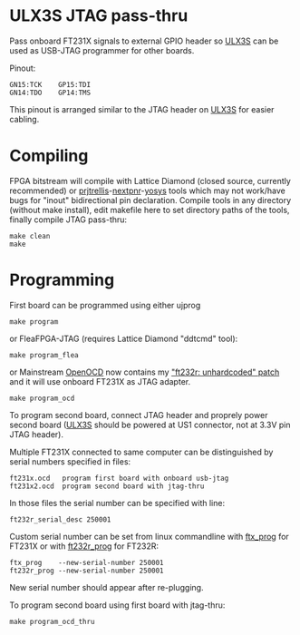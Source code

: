 # ULX3S JTAG pass-thru

Pass onboard FT231X signals to external GPIO header
so [ULX3S](https://github.com/emard/ulx3s) can 
be used as USB-JTAG programmer for other boards.

Pinout:

    GN15:TCK    GP15:TDI
    GN14:TDO    GP14:TMS

This pinout is arranged similar to the JTAG header
on [ULX3S](https://github.com/emard/ulx3s) for easier cabling.

# Compiling

FPGA bitstream will compile 
with Lattice Diamond (closed source, currently recommended) or 
[prjtrellis](https://github.com/SymbiFlow/prjtrellis)-[nextpnr](https://github.com/YosysHQ/nextpnr)-[yosys](https://github.com/YosysHQ/yosys) tools
which may not work/have bugs for "inout" bidirectional pin declaration.
Compile tools in any directory (without make install),
edit makefile here to set directory paths of the tools,
finally compile JTAG pass-thru:

    make clean
    make

# Programming

First board can be programmed using either ujprog

    make program

or FleaFPGA-JTAG (requires Lattice Diamond "ddtcmd" tool):

    make program_flea

or Mainstream [OpenOCD](https://sourceforge.net/projects/openocd/files/openocd/)
now contains my ["ft232r: unhardcoded" patch](http://openocd.zylin.com/#/c/4681/)
and it will use onboard FT231X as JTAG adapter.

    make program_ocd

To program second board, connect JTAG header and proprely
power second board ([ULX3S](https://github.com/emard/ulx3s) should be powered at US1
connector, not at 3.3V pin JTAG header).

Multiple FT231X connected to same computer can be
distinguished by serial numbers specified in files:

    ft231x.ocd   program first board with onboard usb-jtag
    ft231x2.ocd  program second board with jtag-thru

In those files the serial number can be specified with line:

    ft232r_serial_desc 250001

Custom serial number can be set from linux commandline
with [ftx_prog](https://github.com/richardeoin/ftx-prog) for FT231X or
with [ft232r_prog](https://github.com/eswierk/ft232r_prog) for FT232R:

    ftx_prog    --new-serial-number 250001
    ft232r_prog --new-serial-number 250001

New serial number should appear after re-plugging.

To program second board using first board with jtag-thru:

    make program_ocd_thru
